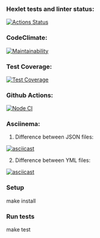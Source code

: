 ### Hexlet tests and linter status:  
[![Actions Status](https://github.com/SergeevaEA/frontend-project-46/workflows/hexlet-check/badge.svg)](https://github.com/SergeevaEA/frontend-project-46/actions)

### CodeClimate:  
[![Maintainability](https://api.codeclimate.com/v1/badges/ebe7dd484dff2e583919/maintainability)](https://codeclimate.com/github/SergeevaEA/frontend-project-46/maintainability)

### Test Coverage:  
[![Test Coverage](https://api.codeclimate.com/v1/badges/ebe7dd484dff2e583919/test_coverage)](https://codeclimate.com/github/SergeevaEA/frontend-project-46/test_coverage)

### Github Actions:  
[![Node CI](https://github.com/SergeevaEA/frontend-project-46/actions/workflows/main.yml/badge.svg)](https://github.com/SergeevaEA/frontend-project-46/actions/workflows/main.yml)

### Asciinema:  

1) Difference between JSON files: 

[![asciicast](https://asciinema.org/a/Xds6AI2pQWIdV6TG1xXzWWlOU.svg)](https://asciinema.org/a/Xds6AI2pQWIdV6TG1xXzWWlOU)

2) Difference between YML files: 

[![asciicast](https://asciinema.org/a/yrFYyWkXEOXyOsJjtRBfncGVn.svg)](https://asciinema.org/a/yrFYyWkXEOXyOsJjtRBfncGVn)

### Setup  

make install

### Run tests  

make test